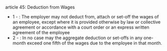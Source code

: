 article 45: Deduction from Wages

<ul>
			<li>1 - : The employer may not deduct from, attach or set-off the wages of an employee, except where it is provided otherwise by law or collective agreement or accordance with a court order or an express written agreement of the employee<ul>
			</ul></li>			<li>2 - : In no case may the aggregate deduction or set-offs in any one-month exceed one fifth of the wages due to the employee in that month.<ul>
			</ul></li></ul>